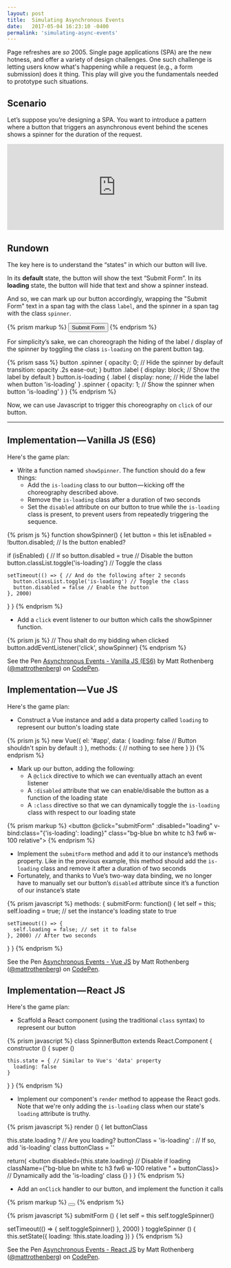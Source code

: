 ```yaml
---
layout: post
title:  Simulating Asynchronous Events
date:   2017-05-04 16:23:10 -0400
permalink: 'simulating-async-events'
---
```


Page refreshes are _so_ 2005. Single page applications (SPA) are the new hotness, and offer a variety of design challenges. One such challenge is letting users know what's happening while a request (e.g., a form submission) does it thing. This play will give you the fundamentals needed to prototype such situations.

## Scenario

Let’s suppose you’re designing a SPA. You want to introduce a pattern where a button that triggers an asynchronous event behind the scenes shows a spinner for the duration of the request.

<div style="width: 100%; height: 0px; position: relative; padding-bottom: 39.697%;"><iframe src="https://streamable.com/s/vggdh/zeqdud" frameborder="0" width="100%" height="100%" allowfullscreen style="width: 100%; height: 100%; position: absolute;"></iframe></div>

## Rundown

The key here is to understand the “states” in which our button will live.

In its **default** state, the button will show the text “Submit Form”. In its **loading** state, the button will hide that text and show a spinner instead.

And so, we can mark up our button accordingly, wrapping the "Submit Form" text in a span tag with the class `label`, and the spinner in a span tag with the class `spinner`.

{% prism markup %}
<button class="bg-blue bn white tc h3 fw6 w-100 relative">
  <span class="label">Submit Form</span>
  <span class="spinner absolute top-1 bottom-1 left-0 right-0">
    <!-- fancy SVG spinner goes here  -->
  </span>
</button>
{% endprism %}

For simplicity’s sake, we can choreograph the hiding of the label / display of the spinner by toggling the class `is-loading` on the parent button tag.

{% prism sass %}
button .spinner {
  opacity: 0; // Hide the spinner by default
  transition: opacity .2s ease-out;
}
button .label {
  display: block; // Show the label by default
}
button.is-loading {
  .label {
    display: none; // Hide the label when button 'is-loading'
  }
  .spinner {
    opacity: 1; // Show the spinner when button 'is-loading'
  }
}
{% endprism %}

Now, we can use Javascript to trigger this choreography on `click` of our button.

***

## Implementation — Vanilla JS (ES6)

Here's the game plan:

- Write a function named `showSpinner`. The function should do a few things:
  - Add the `is-loading` class to our button — kicking off the choreography described above.
  - Remove the `is-loading` class after a duration of two seconds
  - Set the `disabled` attribute on our button to true while the `is-loading` class is present, to prevent users from repeatedly triggering the sequence.

{% prism js %}
function showSpinner() {
  let button = this
  let isEnabled = !button.disabled; // Is the button enabled?

  if (isEnabled) { // If so
    button.disabled = true // Disable the button
    button.classList.toggle('is-loading') // Toggle the class

    setTimeout(() => { // And do the following after 2 seconds
      button.classList.toggle('is-loading') // Toggle the class
      button.disabled = false // Enable the button
    }, 2000)
  }
}
{% endprism %}

- Add a `click` event listener to our button which calls the showSpinner function.

{% prism js %}
// Thou shalt do my bidding when clicked
button.addEventListener('click', showSpinner)
{% endprism %}

<p data-height="400" data-theme-id="dark" data-slug-hash="qmmXoN" data-default-tab="html,result" data-user="mattrothenberg" data-embed-version="2" data-pen-title="Asynchronous Events - Vanilla JS (ES6)" data-preview="true" class="codepen">See the Pen <a href="http://codepen.io/mattrothenberg/pen/qmmXoN/">Asynchronous Events - Vanilla JS (ES6)</a> by Matt Rothenberg (<a href="http://codepen.io/mattrothenberg">@mattrothenberg</a>) on <a href="http://codepen.io">CodePen</a>.</p>
<script async src="https://production-assets.codepen.io/assets/embed/ei.js"></script>

## Implementation — Vue JS

Here's the game plan:
- Construct a Vue instance and add a data property called `loading` to represent our button's loading state


{% prism js %}
new Vue({
  el: '#app',
  data: {
    loading: false // Button shouldn't spin by default :)
  },
  methods: {
    // nothing to see here
  }
})
{% endprism %}

- Mark up our button, adding the following:
  - A `@click` directive to which we can eventually attach an event listener
  - A `:disabled` attribute that we can enable/disable the button as a function of the loading state
  - A `:class` directive so that we can dynamically toggle the `is-loading` class with respect to our loading state

{% prism markup %}
<button
  @click="submitForm"
  :disabled="loading"
  v-bind:class="{'is-loading': loading}"
  class="bg-blue bn white tc h3 fw6 w-100 relative">
{% endprism %}

- Implement the `submitForm` method and add it to our instance’s methods property. Like in the previous example, this method should add the `is-loading` class and remove it after a duration of two seconds
- Fortunately, and thanks to Vue’s two-way data binding, we no longer have to manually set our button’s `disabled` attribute since it’s a function of our instance’s state

{% prism javascript %}
methods: {
  submitForm: function() {
    let self = this;
    self.loading = true; // set the instance's loading state to true

    setTimeout(() => {
      self.loading = false; // set it to false
    }, 2000) // After two seconds
  }
}
{% endprism %}

<p data-height="400" data-theme-id="dark" data-slug-hash="zwwpzO" data-default-tab="html,result" data-user="mattrothenberg" data-embed-version="2" data-pen-title="Asynchronous Events - Vue JS" data-preview="true" class="codepen">See the Pen <a href="http://codepen.io/mattrothenberg/pen/zwwpzO/">Asynchronous Events - Vue JS</a> by Matt Rothenberg (<a href="http://codepen.io/mattrothenberg">@mattrothenberg</a>) on <a href="http://codepen.io">CodePen</a>.</p>
<script async src="https://production-assets.codepen.io/assets/embed/ei.js"></script>

## Implementation — React JS

Here's the game plan:

- Scaffold a React component (using the traditional `class` syntax) to represent our button

{% prism javascript %}
class SpinnerButton extends React.Component {
  constructor () {
    super ()

    this.state = { // Similar to Vue's 'data' property
      loading: false
    }
  }
}
{% endprism %}

- Implement our component's `render` method to appease the React gods. Note that we're only adding the `is-loading` class when our state's `loading` attribute is truthy.

{% prism javascript %}
render () {
  let buttonClass

  this.state.loading ? // Are you loading?
    buttonClass = 'is-loading' : // If so, add 'is-loading' class
    buttonClass = ''

  return(
    <button
      disabled={this.state.loading} // Disable if loading
      className={"bg-blue bn white tc h3 fw6 w-100 relative " + buttonClass}> // Dynamically add the 'is-loading' class
       {<!-- implementation details -->}
    </button>
  )
}
{% endprism %}

- Add an `onClick` handler to our button, and implement the function it calls

{% prism markup %}
<button onClick={this.submitForm.bind(this)}></button>
{% endprism %}

{% prism javascript %}
submitForm () {
  let self = this
  self.toggleSpinner()

  setTimeout(() => {
    self.toggleSpinner()
  }, 2000)
}
toggleSpinner () {
  this.setState({
    loading: !this.state.loading
  })
}
{% endprism %}

<p data-height="400" data-theme-id="dark" data-slug-hash="oWWpGz" data-default-tab="js,result" data-user="mattrothenberg" data-embed-version="2" data-pen-title="Asynchronous Events - React JS" data-preview="true" class="codepen">See the Pen <a href="http://codepen.io/mattrothenberg/pen/oWWpGz/">Asynchronous Events - React JS</a> by Matt Rothenberg (<a href="http://codepen.io/mattrothenberg">@mattrothenberg</a>) on <a href="http://codepen.io">CodePen</a>.</p>
<script async src="https://production-assets.codepen.io/assets/embed/ei.js"></script>
